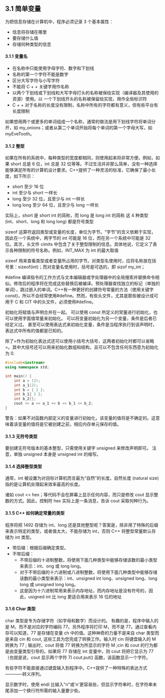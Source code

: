 ## 3.1 简单变量
为把信息存储在计算机中，程序必须记录 3 个基本属性：
- 信息将存储在哪里
- 要存储什么值
- 存储何种类型的信息

#### 3.1.1 变量名
- 在名称中只能使用字母字符、数字和下划线
- 名称的第一个字符不能是数字
- 区分大写字符与小写字符
- 不能将 C + + 关键字用作名称
- 以两个下划线或下划线和大写字母打头的名称被保给实现（编译器及其使用的资源）使用。以
一个下划线开头的名称被保留给实现，用作全局标识符
- C + + 对于名称的长度没有限制，名称中所有的字符都有意义，但有些平台有长度限制

如果想用两个或更多的单词组成一个名称，通常的做法是用下划线字符将单词分开，如 my_onions；或者从第二个单词开始将每个单词的第一个字母大写，如 myEveTooth。

#### 3.1.2 整型
如果在所有的系统中，每种类型的宽度都相同，则使用起来将非常方便。例如，如果 short 总是 6 位，int 总是 32 位等等。不过生活并非那么简单，没有一种选择能够满足所有的计算机设计要求。C++提供了一种灵活的标准，它确保了最小长度，如下所示：
- short 至少 16 位
- int 至少与 short 一样长
- long 至少 32 位，且至少与 int 一样长
- long long 至少 64 位，且至少与 long 一样长

实际上，short 是 short int 的简称，而 long 是 long int 的简称
这 4 种类型 (int、short、long 和 long long) 都是符号类型

sizeof 运算符返回类型或变量的长度，单位为字节。“字节”的含义依赖于实现，因此在一个系统中，两字节的 int 可能是 16 位，而在另一个系统中可能是 32 位。其次，头文件 cimits 中包含了关于整型限制的信息。具体地说，它定义了表示各种限制的符号名称。例如，INT_MAX 为 int 的最大取值

sizeof 用来查看类型或者变量所占用的字节。对类型名使用时，应将名称放在括号里：sizeof(int)；而对变量名使用时，括号是可选的，即 sizof my_int；

#define 编译指令的工作方式与文本编辑器或字处理器中的全局搜索并替换命令相似。修改后的程序将在完成这些替换后被编译。预处理器查找独立的标记（单独的单词），跳过嵌入的单词。C++有一种更好的创建符号常量的方法（使用关键字 const)，所以不会经常使用#define。然而，有些头文件，尤其是那些被设计成可用于 C 和 CIT 中的头文件，必须使用#define。

初始化将赋值与声明合并在一起。
可以使用 const 所定义的常量进行初始化，也可以使用字面值常量来初始化。
可以将变量初始化为另一个变量，条件是后者已经定义过。
甚至可以使用表达式来初始化变量，条件是当程序执行到该声明时，表达式中所有的值都是已知的。

除了=作为初始化表达式还可以使用小括号大括号，这两者初始化时都可以省略=。其中大括号还可以用来初始化数组和结构，且可以不包含任何东西意为初始化为 0.
```C++
#include<iostream>
using namespace std;

int main() {
	int a = (2);
	int a_1(2);
	int b = { 2 };
	int b_1{ 2 };
	int b_2{};
	cout << a << a_1 << b << b_1 << b_2;
}
```

警告：如果不对函数内部定义的变量进行初始化，该变量的值将是不确定的。这意味着该变量的值将是它被创建之前，相应内存单元保存的值。

#### 3.1.3 无符号类型
要创建无符号版本的基本整型，只需使用关键字 unsigned 来修改声明即可。
注意，单独 unsigned 本身是 unsigned int 的缩写。

#### 3.1.4 选择整型类型
通常，int 被设置为对目标计算机而言最为“自然”的长度。自然长度 (natural size) 指的是让算机处理起来效率最高的长度。

诸如 cout << hex；等代码不会在屏幕上显示任何内容，而只是修改 cout 显示整数的方式。因此，控制符 hex 实际上是一条消息，告诉 cout 采取何种行为。

#### 3.1.5 C++ 如何确定常量的类型
程序将把 1492 存储为 int、long 还是其他整型呢？答案是，除非用了特殊的后缀来表示特定的类型，或者值太大，不能存储为 int，否则 C++ 将整型常量默认存储为 int 类型。
- 带后缀：根据后缀确定类型。
- 不带后缀：
    - 不带后缀的十进制整数，将使用下面几种类型中能够存储该数的最小类型来表示：int、ong 或 long long。
    - 对于不带后缀的十六进制或八进制整数，将使用下面几种类型中能够存储该数的最小类型来表示：int、unsigned int long、unsigned long、long long 或 unsigned long long。
    - 这是因为十六进制常用来表示内存地址，而内存地址是没有符号的，因此，usigned int 比 long 更适合用来表示 16 位的地址

#### 3.1.6 Char 类型
char 类型是专为存储字符（如字母和数字）而设计的。
有趣的是，程序中输入的是 M，而不是对应的字符编码 77。另外程序将打印 M，而不是 77。通过查看内存可以知道，77 是存储在变量 ch 中的值。这种神奇的力量不是来自 char 类型而是来自 cin 和 cout, 这些工具为您完成了转换工作。输入时 cin 将键盘输入的 M 转换为 77 ; 输出时，cout 将值 77 转换为所显示的字符 M ;cin 和 cout 的行为都是由变量类型引导的。如果将 77 存储在 int 变量中，则 cout 将把它显示为 77（也就是说，cout 显示两个字符 7)
cout.put() 函数，该函数显示一个字符。

有些字符不能直接通过键盘输入到程序中。C++提供了一种特殊的表达方式————转义序列。

显示数字时，使用 endl 比输入"n"或'n'更容易些，但显示字符串时，在字符串末尾添加一个换行符所需的输入量要少些。

#### 
